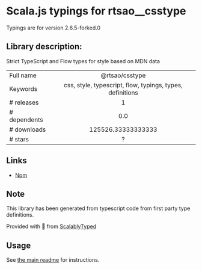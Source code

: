 
# Scala.js typings for rtsao__csstype

Typings are for version 2.6.5-forked.0

## Library description:
Strict TypeScript and Flow types for style based on MDN data

|                    |                 |
| ------------------ | :-------------: |
| Full name          | @rtsao/csstype |
| Keywords           | css, style, typescript, flow, typings, types, definitions |
| # releases         | 1 |
| # dependents       | 0.0 |
| # downloads        | 125526.33333333333 |
| # stars            | ? |

## Links
- [Npm](https://www.npmjs.com/package/%40rtsao%2Fcsstype)
    


## Note
This library has been generated from typescript code from first party type definitions.

Provided with :purple_heart: from [ScalablyTyped](https://github.com/oyvindberg/ScalablyTyped)

## Usage
See [the main readme](../../readme.md) for instructions.


